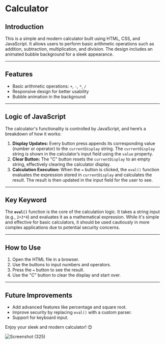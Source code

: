 # Calculator

## <h2>Introduction</h2>
<p>This is a simple and modern calculator built using HTML, CSS, and JavaScript. It allows users to perform basic arithmetic operations such as addition, subtraction, multiplication, and division. The design includes an animated bubble background for a sleek appearance.</p>

---

## <h2>Features</h2>
<ul>
  <li>Basic arithmetic operations: <code>+</code>, <code>-</code>, <code>*</code>, <code>/</code></li>
  <li>Responsive design for better usability</li>
  <li>Bubble animation in the background</li>
</ul>

---

## <h2>Logic of JavaScript</h2>
<p>The calculator's functionality is controlled by JavaScript, and here’s a breakdown of how it works:</p>

<ol>
  <li><strong>Display Updates:</strong> Every button press appends its corresponding value (number or operator) to the <code>currentDisplay</code> string. The <code>currentDisplay</code> string is shown in the calculator’s input field using the <code>value</code> property.</li>
  <li><strong>Clear Button:</strong> The "C" button resets the <code>currentDisplay</code> to an empty string, effectively clearing the calculator display.</li>
  <li><strong>Calculation Execution:</strong> When the <code>=</code> button is clicked, the <code>eval()</code> function evaluates the expression stored in <code>currentDisplay</code> and calculates the result. The result is then updated in the input field for the user to see.</li>
</ol>

---

## <h2>Key Keyword</h2>
<p>The <strong><code>eval()</code></strong> function is the core of the calculation logic. It takes a string input (e.g., <code>2+3*4</code>) and evaluates it as a mathematical expression. While it's simple and effective for basic calculators, it should be used cautiously in more complex applications due to potential security concerns.</p>

---

## <h2>How to Use</h2>
<ol>
  <li>Open the HTML file in a browser.</li>
  <li>Use the buttons to input numbers and operators.</li>
  <li>Press the <code>=</code> button to see the result.</li>
  <li>Use the "C" button to clear the display and start over.</li>
</ol>

---

## <h2>Future Improvements</h2>
<ul>
  <li>Add advanced features like percentage and square root.</li>
  <li>Improve security by replacing <code>eval()</code> with a custom parser.</li>
  <li>Support for keyboard input.</li>
</ul>

<p>Enjoy your sleek and modern calculator! 😊</p>


![Screenshot (325)](https://github.com/user-attachments/assets/138b6f57-259d-4f3e-bcea-3a2a7d536c1a)
